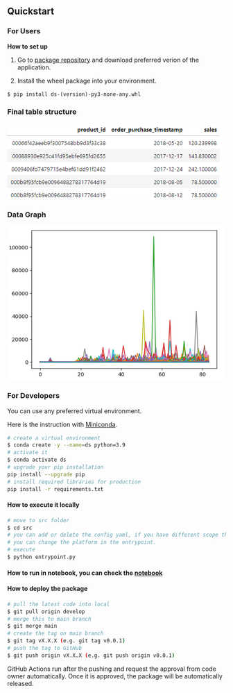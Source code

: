## Quickstart

### For Users

**How to set up**

1. Go to [package repository](https://github.com/knightzhang1314/ecommerce-test) and download preferred verion of the application.

2. Install the wheel package into your environment.

```
$ pip install ds-(version)-py3-none-any.whl
```
### Final table structure

![img_2.png](img_2.png)

### Data Graph

![img_3.png](img_3.png)

### For Developers

You can use any preferred virtual environment.

Here is the instruction with [Miniconda](https://docs.conda.io/en/latest/miniconda.html).

```sh
# create a virtual environment
$ conda create -y --name=ds python=3.9
# activate it
$ conda activate ds
# upgrade your pip installation
pip install --upgrade pip
# install required libraries for production
pip install -r requirements.txt
```

#### How to execute it locally

```sh
# move to src folder
$ cd src
# you can add or delete the config yaml, if you have different scope then add after config
# you can change the platform in the entrypoint.
# execute
$ python entrypoint.py
```

#### How to run in notebook, you can check the [notebook](https://github.com/knightzhang1314/ecommerce-test/blob/dev/notebook/sales_predict.ipynb)


#### How to deploy the package

```sh
# pull the latest code into local
$ git pull origin develop
# merge this to main branch
$ git merge main
# create the tag on main branch
$ git tag vX.X.X (e.g. git tag v0.0.1)
# push the tag to GitHub
$ git push origin vX.X.X (e.g. git push origin v0.0.1)
```

GitHub Actions run after the pushing and request the approval from code owner automatically. Once it is approved, the package will be automatically released.
